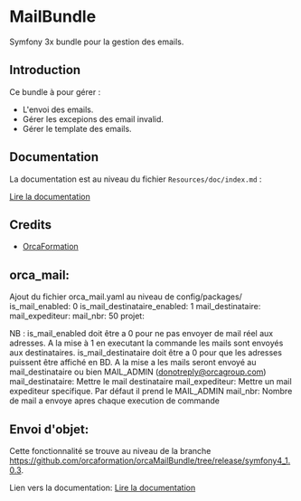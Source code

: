 # MailBundle

Symfony 3x bundle pour la gestion des emails.

Introduction
------------

Ce bundle à pour gérer : 
- L'envoi des emails.
- Gérer les excepions des email invalid.
- Gérer le template des emails.

## Documentation

La documentation est au niveau du fichier `Resources/doc/index.md` :

[Lire la documentation](https://github.com/orcaformation/orcaMailBundle/blob/release/symfony4/Resources/doc/index.md)

## Credits

- [OrcaFormation](https://github.com/orcaformation)

## orca_mail:
Ajout du fichier orca_mail.yaml au niveau de config/packages/
    is_mail_enabled: 0
    is_mail_destinataire_enabled: 1
    mail_destinataire: 
    mail_expediteur:
    mail_nbr: 50
    projet:

NB : is_mail_enabled doit être a 0 pour ne pas envoyer de mail réel aux adresses. A la mise à 1 en executant la        commande les mails sont envoyés aux destinataires.
     is_mail_destinataire doit être a 0 pour que les adresses puissent être affiché en BD. A la mise a les mails seront envoyé au mail_destinataire ou bien MAIL_ADMIN (donotreply@orcagroup.com)
     mail_destinataire: Mettre le mail destinataire
     mail_expediteur: Mettre un mail expediteur specifique. Par défaut il prend le MAIL_ADMIN
     mail_nbr: Nombre de mail a envoye apres chaque execution de commande 

## Envoi d'objet:
Cette fonctionnalité se trouve au niveau de la branche https://github.com/orcaformation/orcaMailBundle/tree/release/symfony4_1.0.3.

Lien vers la documentation: [Lire la documentation](https://github.com/orcaformation/orcaMailBundle/blob/release/symfony4_1.0.3/Resources/doc/index.md)